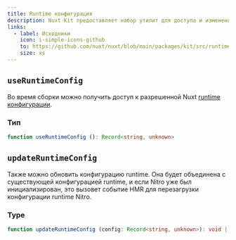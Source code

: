 ```yaml
---
title: Runtime конфигурация
description: Nuxt Kit предоставляет набор утилит для доступа и изменения конфигурации runtime Nuxt.
links:
  - label: Исходники
    icon: i-simple-icons-github
    to: https://github.com/nuxt/nuxt/blob/main/packages/kit/src/runtime-config.ts
    size: xs
---
```


## `useRuntimeConfig`

Во время сборки можно получить доступ к разрешенной Nuxt [runtime конфигурации](/docs/guide/going-further/runtime-config).

### Тип

```ts
function useRuntimeConfig (): Record<string, unknown>
```

## `updateRuntimeConfig`

Также можно обновить конфигурацию runtime. Она будет объединена с существующей конфигурацией runtime, и если Nitro уже был инициализирован, это вызовет событие HMR для перезагрузки конфигурации runtime Nitro.

### Type

```ts
function updateRuntimeConfig (config: Record<string, unknown>): void | Promise<void>
```
